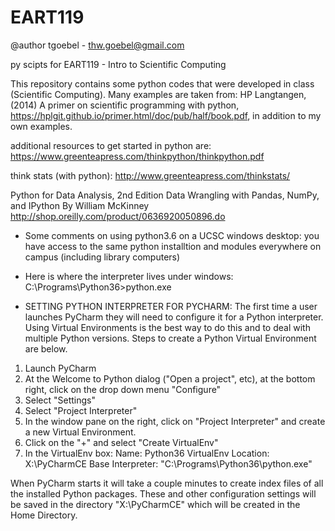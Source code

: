 # EART119
@author tgoebel - thw.goebel@gmail.com

py scipts for EART119 - Intro to Scientific Computing

This repository contains some  python codes that were developed in class (Scientific Computing).
Many examples are taken from:  HP Langtangen, (2014) A primer on scientific programming with python, 
https://hplgit.github.io/primer.html/doc/pub/half/book.pdf, in addition to my own examples.

additional resources to get started in python are:
https://www.greenteapress.com/thinkpython/thinkpython.pdf

think stats (with python):
http://www.greenteapress.com/thinkstats/

Python for Data Analysis, 2nd Edition
Data Wrangling with Pandas, NumPy, and IPython
By William McKinney
http://shop.oreilly.com/product/0636920050896.do

- Some comments on using python3.6 on a UCSC windows desktop:
you have access to the same python installtion and modules everywhere on campus (including library computers)

- Here is where the interpreter lives under windows:
C:\Programs\Python36>python.exe

- SETTING PYTHON INTERPRETER FOR PYCHARM:
The first time a user launches PyCharm they will need to configure it for a Python interpreter. Using Virtual Environments is the best way to do this and to deal with multiple Python versions. Steps to create a Python Virtual Environment are below. 

1. Launch PyCharm
2. At the Welcome to Python dialog ("Open a project", etc), at the bottom right, click on the drop down menu "Configure"
3. Select "Settings"
4. Select "Project Interpreter"
5. In the window pane on the right, click on "Project Interpreter" and create a new Virtual Environment.
6. Click on the "+" and select "Create VirtualEnv"
7. In the VirtualEnv box:
	Name:  Python36 VirtualEnv
	Location:  X:\PyCharmCE
	Base Interpreter:  "C:\Programs\Python36\python.exe"

When PyCharm starts it will take a couple minutes to create index files of all the installed Python packages. These and other configuration settings will be saved in the directory "X:\PyCharmCE" which will be created in the Home Directory. 
